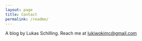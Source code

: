 ```yaml
---
layout: page
title: Contact
permalink: /readme/
---
```

A blog by Lukas Schilling. Reach me at lukiwokimc@gmail.com
